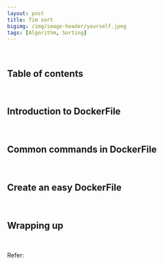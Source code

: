 ```yaml
---
layout: post
title: Tim sort
bigimg: /img/image-header/yourself.jpeg
tags: [Algorithm, Sorting]
---
```




<br>

## Table of contents





<br>

## Introduction to DockerFile






<br>

## Common commands in DockerFile






<br>

## Create an easy DockerFile





<br>

## Wrapping up




<br>

Refer:

[]()